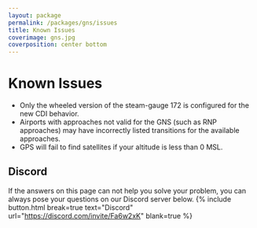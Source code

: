 ```yaml
---
layout: package
permalink: /packages/gns/issues
title: Known Issues
coverimage: gns.jpg
coverposition: center bottom
---
```


# Known Issues

* Only the wheeled version of the steam-gauge 172 is configured for the new CDI behavior.
* Airports with approaches not valid for the GNS (such as RNP approaches) may have incorrectly listed transitions for the available approaches.
* GPS will fail to find satellites if your altitude is less than 0 MSL.

## Discord
If the answers on this page can not help you solve your problem, you can always pose your questions on our Discord server below.
{% include button.html break=true text="Discord" url="https://discord.com/invite/Fa6w2xK" blank=true %}